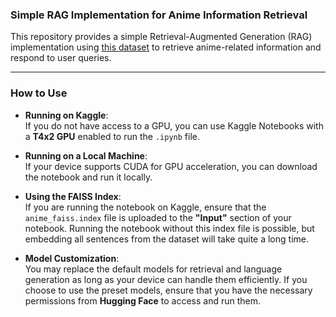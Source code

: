 ### Simple RAG Implementation for Anime Information Retrieval  

This repository provides a simple Retrieval-Augmented Generation (RAG) implementation using [this dataset](https://www.kaggle.com/datasets/shimizulk04/anime-dataset) to retrieve anime-related information and respond to user queries.  

---
### How to Use  

- **Running on Kaggle**:  
  If you do not have access to a GPU, you can use Kaggle Notebooks with a **T4x2 GPU** enabled to run the `.ipynb` file.  

- **Running on a Local Machine**:  
  If your device supports CUDA for GPU acceleration, you can download the notebook and run it locally.  

- **Using the FAISS Index**:  
  If you are running the notebook on Kaggle, ensure that the `anime_faiss.index` file is uploaded to the **"Input"** section of your notebook. Running the notebook without this index file is possible, but embedding all sentences from the dataset will take quite a long time.  

- **Model Customization**:  
  You may replace the default models for retrieval and language generation as long as your device can handle them efficiently. If you choose to use the preset models, ensure that you have the necessary permissions from **Hugging Face** to access and run them.  
